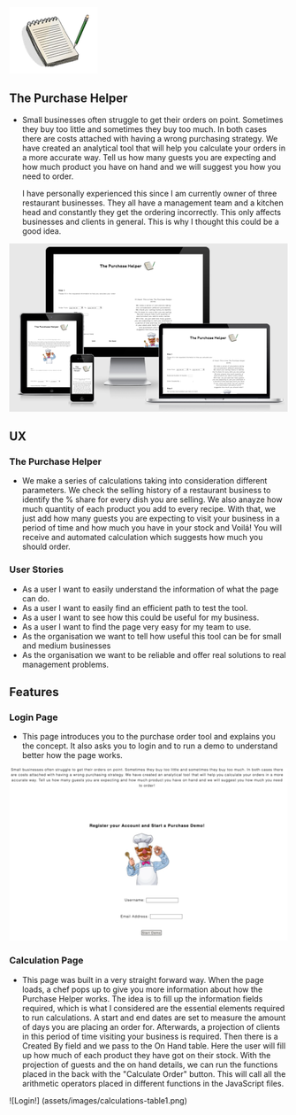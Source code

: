 ![LOGO!](assets/images/purchase-helper2.png)

## The Purchase Helper 


* Small businesses often struggle to get their orders on point. Sometimes they buy too little and sometimes they
  buy too much. In both cases there are costs attached with having a wrong purchasing strategy. We have created an
  analytical tool that will help you calculate your orders in a more accurate way. Tell us how many guests you are expecting and how much product you have on hand and we will suggest you how you need to order.

  I have personally experienced this since I am currently owner of three restaurant businesses. They all have a management team and a kitchen head and constantly they get the ordering incorrectly. This only affects businesses and clients in general. This is why I thought this could be a good idea. 
  
 ![VIEWPORTS!](assets/images/multiple-devices.png)


 ## UX 


### The Purchase Helper 

* We make a series of calculations taking into consideration different parameters. We check the selling
history of a restaurant business to identify the % share for every dish you are selling. We also anayze how much quantity of each
product you add to every recipe. With that, we just add how many guests you are expecting to visit your
business in a period of time and how much you have in your stock and Voilá! You will receive and automated
calculation which suggests how much you should order.

### User Stories
* As a user I want to easily understand the information of what the page can do.
* As a user I want to easily find an efficient path to test the tool.
* As a user I want to see how this could be useful for my business.
* As a user I want to find the page very easy for my team to use. 
* As the organisation we want to tell how useful this tool can be for small and medium businesses
* As the organisation we want to be reliable and offer real solutions to real management problems.



 ## Features

 

 ### Login Page

 * This page introduces you to the purchase order tool and explains you the concept. It also asks you to login and to run a demo to understand better how the page works. 

 ![Login!](assets/images/login-page.png)

 ### Calculation Page

 * This page was built in a very straight forward way. When the page loads, a chef pops up to give you more information about how the Purchase Helper works. The idea is to fill up the information fields required, which is what I considered are the essential elements required to run calculations. A start and end dates are set to measure the amount of days you are placing an order for. Afterwards, a projection of clients in this period of time visiting your business is required. Then there is a Created By field and we pass to the On Hand table. Here the user will fill up how much of each product they have got on their stock. With the projection of guests and the on hand details, we can run the functions placed in the back with the "Calculate Order" button. This will call all the arithmetic operators placed in different functions in the JavaScript files. 

![Login!] (assets/images/calculations-table1.png)


 

  
